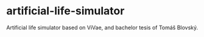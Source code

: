 artificial-life-simulator
=========================

Artificial life simulator based on ViVae, and bachelor tesis of Tomáš Blovský.
